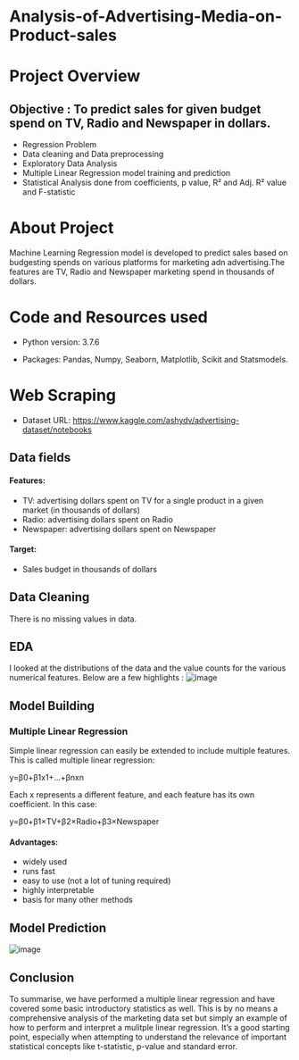 # Analysis-of-Advertising-Media-on-Product-sales
# Project Overview
## Objective : To predict sales for given budget spend on TV, Radio and Newspaper in dollars.
- Regression Problem
- Data cleaning and Data preprocessing
- Exploratory Data Analysis
- Multiple Linear Regression model training and prediction
- Statistical Analysis done from coefficients, p value, R² and Adj. R² value and F-statistic
# About Project
Machine Learning Regression model is developed to predict sales based on budgesting spends on various platforms for marketing adn advertising.The features are TV, Radio and Newspaper marketing spend in thousands of dollars.

# Code and Resources used
- Python version: 3.7.6

- Packages: Pandas, Numpy, Seaborn, Matplotlib, Scikit and Statsmodels.
# Web Scraping
- Dataset URL: https://www.kaggle.com/ashydv/advertising-dataset/notebooks
## Data fields
#### Features:

- TV: advertising dollars spent on TV for a single product in a given market (in thousands of dollars)
- Radio: advertising dollars spent on Radio
- Newspaper: advertising dollars spent on Newspaper
#### Target:

- Sales budget in thousands of dollars
## Data Cleaning
There is no missing values in data.
## EDA
I looked at the distributions of the data and the value counts for the various numerical features. Below are a few highlights :
![image](https://user-images.githubusercontent.com/98471328/188300447-655d68d7-7f7f-4fe5-b9e8-0b9ed67bbd6a.png)
## Model Building
### Multiple Linear Regression
Simple linear regression can easily be extended to include multiple features. This is called multiple linear regression:

y=β0+β1x1+…+βnxn

Each x represents a different feature, and each feature has its own coefficient. In this case:

y=β0+β1×TV+β2×Radio+β3×Newspaper

#### Advantages:
- widely used
- runs fast
- easy to use (not a lot of tuning required)
- highly interpretable
- basis for many other methods
## Model Prediction
![image](https://user-images.githubusercontent.com/98471328/188300537-9204a58b-245e-4918-8bbf-fdee195b09e5.png)
## Conclusion
To summarise, we have performed a multiple linear regression and have covered some basic introductory statistics as well. This is by no means a comprehensive analysis of the marketing data set but simply an example of how to perform and interpret a mulitple linear regression. It’s a good starting point, especially when attempting to understand the relevance of important statistical concepts like t-statistic, p-value and standard error.


